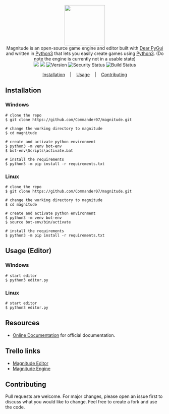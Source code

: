 <p align=center>

  <img height="128px" src="https://user-images.githubusercontent.com/45269106/101291518-b35cda00-3809-11eb-82e5-95fb988557ab.png"/>

  <br>
  <span>Magnitude is an open-source game engine and editor built with <a href="https://github.com/hoffstadt/DearPyGui">Dear PyGui</a> and written in <a href="https://python.org">Python3</a> that lets you easily create games using <a href="https://python.org">Python3</a>. (Do note the engine is currently not in a usable state)</span>
  <br>
  <a target="_blank" href="https://www.python.org/downloads/" title="Python version"><img src="https://img.shields.io/badge/python-%3E=_3.6-green.svg"></a>
  <a target="_blank" href="LICENSE" title="License: MIT"><img src="https://img.shields.io/github/license/commander07/Magnitude"></a>
  <!-- <a target="_blank" href="https://sokobot.cf"><img alt="Website" src="https://img.shields.io/website?down_color=red&down_message=DOWN&style=flate&up_color=green&up_message=UP&url=https%3A%2F%2Fsokobot.cf"></a> -->
  <a target="_blank"><img alt="Version" src="https://img.shields.io/badge/dynamic/json?color=green&label=version&prefix=v&query=version&url=https%3A%2F%2Fraw.githubusercontent.com%2FCommander07%2FMagnitude%2Fmain%2Fdata%2Fvalues.json"></a>
  <a target="_blanck"><img alt="Security Status" src="https://img.shields.io/github/workflow/status/Commander07/Magnitude/CodeQL?label=security%20checks"></a>
  <a target="_blanck"><img alt="Build Status" src="https://img.shields.io/github/workflow/status/Commander07/Magnitude/PythonLinter"></a>

</p>

<p align="center">
  <a href="#installation">Installation</a>
  &nbsp;&nbsp;&nbsp;|&nbsp;&nbsp;&nbsp;
  <a href="#usage">Usage</a>
  &nbsp;&nbsp;&nbsp;|&nbsp;&nbsp;&nbsp;
  <a href="#contributing">Contributing</a>
</p>

## Installation

### Windows

```console
# clone the repo
$ git clone https://github.com/Commander07/magnitude.git

# change the working directory to magnitude
$ cd magnitude

# create and activate python environment
$ python3 -m venv bot-env
$ bot-env\Scripts\activate.bat

# install the requirements
$ python3 -m pip install -r requirements.txt
```

### Linux

```console
# clone the repo
$ git clone https://github.com/Commander07/magnitude.git

# change the working directory to magnitude
$ cd magnitude

# create and activate python environment
$ python3 -m venv bot-env
$ source bot-env/bin/activate

# install the requirements
$ python3 -m pip install -r requirements.txt
```

## Usage (Editor)

### Windows

```console
# start editor
$ python3 editor.py
```

### Linux

```console
# start editor
$ python3 editor.py
```

## Resources

- [Online Documentation](about:blank) for official documentation.

## Trello links

- [Magnitude Editor](https://trello.com/b/HAzvgW2Y/magnitude-editor)
- [Magnitude Engine](https://trello.com/b/d4JmpTeT/magnitude-engine)

## Contributing

Pull requests are welcome. For major changes, please open an issue first to discuss what you would like to change. Feel free to create a fork and use the code.
